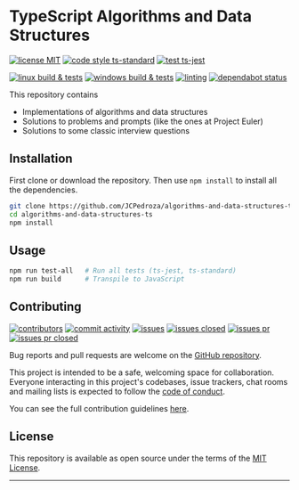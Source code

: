 # TypeScript Algorithms and Data Structures

[![license MIT][6]][7]
[![code style ts-standard][8]][9]
[![test ts-jest][10]][11]

[![linux build & tests][0]][1]
[![windows build & tests][2]][3]
[![linting][4]][5]
[![dependabot status][12]][13]

This repository contains

- Implementations of algorithms and data structures
- Solutions to problems and prompts (like the ones at Project Euler)
- Solutions to some classic interview questions

## Installation

First clone or download the repository. Then use `npm install` to install all the
dependencies.

```bash
git clone https://github.com/JCPedroza/algorithms-and-data-structures-ts.git
cd algorithms-and-data-structures-ts
npm install
```

## Usage

```bash
npm run test-all   # Run all tests (ts-jest, ts-standard)
npm run build      # Transpile to JavaScript
```

## Contributing

[![contributors][50]][51] [![commit activity][52]][53] [![issues][54]][55]
[![issues closed][56]][57] [![issues pr][58]][59] [![issues pr closed][60]][61]

Bug reports and pull requests are welcome on the [GitHub repository][32].

This project is intended to be a safe, welcoming space for collaboration. Everyone
interacting in this project's codebases, issue trackers, chat rooms and mailing lists
is expected to follow the [code of conduct][30].

You can see the full contribution guidelines [here][31].

## License

This repository is available as open source under the terms of the
[MIT License][7].

---

[0]: https://github.com/JCPedroza/algorithms-and-data-structures-ts/actions/workflows/linux.yml/badge.svg
[1]: https://github.com/JCPedroza/algorithms-and-data-structures-ts/actions/workflows/linux.yml
[2]: https://github.com/JCPedroza/algorithms-and-data-structures-ts/actions/workflows/windows.yml/badge.svg
[3]: https://github.com/JCPedroza/algorithms-and-data-structures-ts/actions/workflows/windows.yml
[4]: https://github.com/JCPedroza/algorithms-and-data-structures-ts/actions/workflows/lint.yml/badge.svg
[5]: https://github.com/JCPedroza/algorithms-and-data-structures-ts/actions/workflows/lint.yml

[6]: https://badgen.net/github/license/JCPedroza/algorithms-and-data-structures-ts
[7]: https://opensource.org/licenses/MIT
[8]: https://badgen.net/badge/code%20style/ts-standard/blue?icon=typescript
[9]: https://github.com/standard/ts-standard
[10]: https://img.shields.io/badge/test-ts--jest-blue
[11]: https://github.com/kulshekhar/ts-jest
[12]: https://badgen.net/github/dependabot/JCPedroza/algorithms-and-data-structures-ts?icon=dependabot
[13]: https://github.com/dependabot/dependabot-core

[30]: https://github.com/JCPedroza/algorithms-and-data-structures-ts/blob/main/CODE_OF_CONDUCT.md
[31]: https://github.com/JCPedroza/algorithms-and-data-structures-ts/blob/main/CONTRIBUTING.md
[32]: https://github.com/JCPedroza/algorithms-and-data-structures-ts

[50]: https://img.shields.io/github/contributors/JCPedroza/algorithms-and-data-structures-ts
[51]: https://github.com/JCPedroza/algorithms-and-data-structures-ts/graphs/contributors
[52]: https://img.shields.io/github/commit-activity/m/JCPedroza/algorithms-and-data-structures-ts
[53]: https://github.com/JCPedroza/algorithms-and-data-structures-ts/graphs/commit-activity
[54]: https://img.shields.io/github/issues-raw/JCPedroza/algorithms-and-data-structures-ts
[55]: https://github.com/JCPedroza/algorithms-and-data-structures-ts/issues
[56]: https://img.shields.io/github/issues-closed-raw/JCPedroza/algorithms-and-data-structures-ts
[57]: https://github.com/JCPedroza/algorithms-and-data-structures-ts/issues
[58]: https://img.shields.io/github/issues-pr-raw/JCPedroza/algorithms-and-data-structures-ts
[59]: https://github.com/JCPedroza/algorithms-and-data-structures-ts/pulls
[60]: https://img.shields.io/github/issues-pr-closed-raw/JCPedroza/algorithms-and-data-structures-ts
[61]: https://github.com/JCPedroza/algorithms-and-data-structures-ts/pulls
